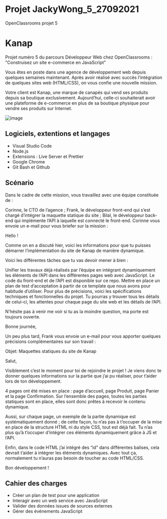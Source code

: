 # Projet JackyWong_5_27092021


OpenClassrooms projet 5


# Kanap

Projet numéro 5 du parcours Développeur Web chez OpenClassrooms : "Construisez un site e-commerce en JavaScript"

Vous êtes en poste dans une agence de développement web depuis quelques semaines maintenant. Après avoir réalisé avec succès l’intégration de quelques sites web (HTML/CSS), on vous confie une nouvelle mission.

Votre client est Kanap, une marque de canapés qui vend ses produits depuis sa boutique exclusivement. Aujourd’hui, celle-ci souhaiterait avoir une plateforme de e-commerce en plus de sa boutique physique pour vendre ses produits sur Internet.

![image](https://github.com/jackywongdev/JackyWong_5_27092021/kanap.png)

## Logiciels, extentions et langages
- Visual Studio Code
- Node.js
- Extensions : Live Server et Prettier
- Google Chrome 
- Git Bash et Github

## Scénario

Dans le cadre de cette mission, vous travaillez avec une équipe constituée de :

Corinne, le CTO de l’agence ;
Frank, le développeur front-end qui s’est chargé d’intégrer la maquette statique du site ;
Bilal, le développeur back-end qui implémente l’API à laquelle est connecté le front-end.
Corinne vous envoie un e-mail pour vous briefer sur la mission :

Hello !

Comme on en a discuté hier, voici les informations pour que tu puisses démarrer l’implémentation du site de Kanap de manière dynamique. 

Voici les différentes tâches que tu vas devoir mener à bien :

Unifier les travaux déjà réalisés par l’équipe en intégrant dynamiquement les éléments de l’API dans les différentes pages web avec JavaScript. Le code du front-end et de l’API est disponible sur ce repo.
Mettre en place un plan de test d’acceptation à partir de ce template que nous avons pour habitude d’utiliser.
Pour plus de précisions, voici les spécifications techniques et fonctionnelles du projet. Tu pourras y trouver tous les détails de celui-ci, les attentes pour chaque page du site web et les détails de l’API. 

N'hésite pas à venir me voir si tu as la moindre question, ma porte est toujours ouverte.

Bonne journée,


Un peu plus tard, Frank vous envoie un e-mail pour vous apporter quelques précisions complémentaires sur son travail :


Objet: Maquettes statiques du site de Kanap 

Salut,

Visiblement c’est le moment pour toi de rejoindre le projet ! Je viens donc te donner quelques informations sur la partie que j’ai pu réaliser, pour t’aider lors de ton développement.

4 pages ont été mises en place : page d’accueil, page Produit, page Panier et la page Confirmation. Sur l’ensemble des pages, toutes les parties statiques sont en place, elles sont donc prêtes à recevoir le contenu dynamique.

Aussi, sur chaque page, un exemple de la partie dynamique est systématiquement donné ; de cette façon, tu n’as pas à t’occuper de la mise en place de la structure HTML ni du style CSS, tout est déjà fait. Tu n’as plus qu’à t’occuper d’intégrer ces éléments dynamiquement grâce à JS et l’API.

Enfin, dans le code HTML j’ai intégré des “id” dans différentes balises, cela devrait t’aider à intégrer les éléments dynamiques. Avec tout ça, normalement tu n’auras pas besoin de toucher au code HTML/CSS.

Bon développement !



## Cahier des charges


- Créer un plan de test pour une application
- Interagir avec un web service avec JavaScript
- Valider des données issues de sources externes
- Gérer des événements JavaScript
 